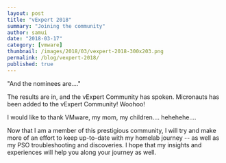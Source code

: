 ```yaml
---
layout: post
title: "vExpert 2018"
summary: "Joining the community"
author: samui
date: "2018-03-17"
category: [vmware]
thumbnail: /images/2018/03/vexpert-2018-300x203.png
permalink: /blog/vexpert-2018/
published: true
---
```


"And the nominees are...."

The results are in, and the vExpert Community has spoken. Micronauts has been added to the vExpert Community! Woohoo!

I would like to thank VMware, my mom, my children.... hehehehe....

Now that I am a member of this prestigious community, I will try and make more of an effort to keep up-to-date with my homelab journey -- as well as my PSO troubleshooting and discoveries. I hope that my insights and experiences will help you along your journey as well.
